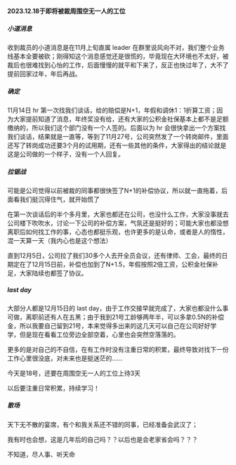 **2023.12.18于即将被裁周围空无一人的工位**

##### 小道消息

收到裁员的小道消息是在11月上旬直属 leader 在群里说风向不对，我们整个业务线基本全要被砍；刚得知这个消息感觉还是很慌的，毕竟现在大环境也不太好，被裁后也很难找到心怡的工作，后面慢慢的就平和下来了，反正也快过年了，大不了提前回家过年，年后再战。

##### 确定

11月14日 hr 第一次找我们谈话，给的赔偿是N+1，年假和调休1：1折算工资；因为大家提前知道了消息，年终奖没有给，还有大家的公积金社保基本上都不是足额缴纳的，所以我们这个部门没有一个人签的。后面以为 hr 会很快拿出一个方案找我们谈话，结果就是一直等，等到了11月27号，公司突然发了一个转岗邮件，里面还写了转岗成功还要3个月的试用期，还有一些其他的条件，大家得出的结论就是这是公司做的一个样子，没有一个人回复。

##### 拉锯战

可能是公司觉得以前被裁的同事都很快签了N+1的补偿协议，所以就一直拖着，后面看我们挺沉得住气，就开始慌了

在第一次谈话后的半个多月里，大家也都还在公司，也没什么工作，大家没事就去公司楼下吹吹水，讨论一下公司的补偿方案，气氛还是挺好的；可能大家也都没想离职后如何找工作的事，心态也都挺乐观，也许更多的是认命，或者是人的惰性，混一天算一天（我内心也是这个想法）

直到12月5日，公司拉了我们30多个人去开全员会议，还有律师、工会，最终的日期定在了12月15日前，补偿也加到了N+1.5，年假按照2倍工资，公积金社保补足，大家陆续也都签了协议。

##### last day

大部分人都是12月15日的 last day，由于工作交接早就完成了，大家也都没什么事可做，离职前还有人在五黑；由于我到21号工龄够两年半，可以多拿0.5N的补偿金，所以我要自己留到21号，本来觉得多出来的这几天可以自己在公司好好学学，但是现在看看工位旁边全部空着，心里也会突然空落落的。

更多的是对自己的不自信，在有工作时没有注重日常的积累，最终导致对找下一份工作心里很没底，对未来也是挺迷茫的......

今天是18号，还要在周围空无一人的工位上待3天

以后要注重日常积累，持续学习！

##### 散场

天下无不散的宴席，有个和我关系还不错的同事，已经准备会武汉了；

我有时也会想，这是几年后的自己吗？？以后也是会老家省会吗？？？

不知道，尽人事、听天命